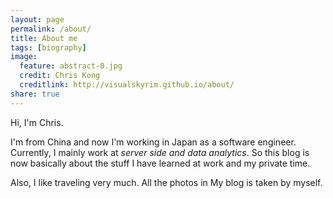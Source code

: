 ```yaml
---
layout: page
permalink: /about/
title: About me
tags: [biography]
image:
  feature: abstract-0.jpg
  credit: Chris Kong
  creditlink: http://visualskyrim.github.io/about/
share: true
---
```


Hi, I'm Chris.

I'm from China and now I'm working in Japan as a software engineer.
Currently, I mainly work at *server side and data analytics*.
So this blog is now basically about the stuff I have learned at work and my private time.

Also, I like traveling very much. All the photos in My blog is taken by myself.
